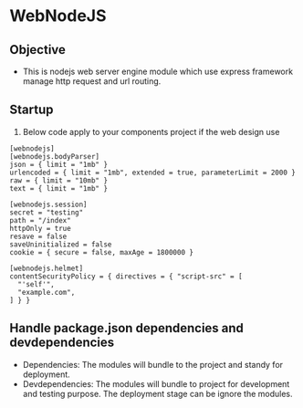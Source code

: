 # WebNodeJS

## Objective

- This is nodejs web server engine module which use express framework manage http request and url routing.

## Startup

1. Below code apply to your components project if the web design use 

```
[webnodejs]
[webnodejs.bodyParser]
json = { limit = "1mb" }
urlencoded = { limit = "1mb", extended = true, parameterLimit = 2000 }
raw = { limit = "10mb" }
text = { limit = "1mb" }

[webnodejs.session]
secret = "testing"
path = "/index"
httpOnly = true
resave = false
saveUninitialized = false
cookie = { secure = false, maxAge = 1800000 }

[webnodejs.helmet]
contentSecurityPolicy = { directives = { "script-src" = [
  "'self'",
  "example.com",
] } }
```

## Handle package.json dependencies and devdependencies

- Dependencies: The modules will bundle to the project and standy for deployment.
- Devdependencies: The modules will bundle to project for development and testing purpose. The deployment stage can be ignore the modules.
